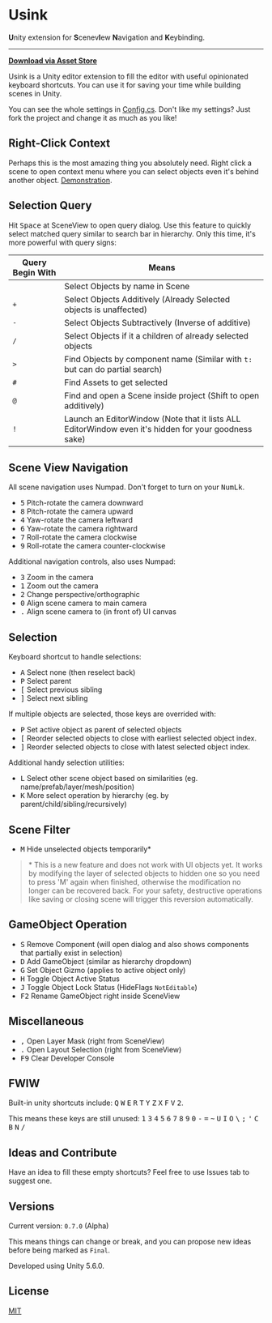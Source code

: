 # Usink

**U**nity extension for **S**cenev**I**ew **N**avigation and **K**eybinding.

---

**[Download via Asset Store](http://u3d.as/DrG)**

Usink is a Unity editor extension to fill the editor with useful opinionated keyboard shortcuts. You can use it for saving your time while building scenes in Unity.

You can see the whole settings in [Config.cs](Assets/Editor/Plugins/Usink/Config.cs). Don't like my settings? Just fork the project and change it as much as you like!

## Right-Click Context

Perhaps this is the most amazing thing you absolutely need. Right click a scene to open context menu where you can select objects even it's behind another object. [Demonstration](https://twitter.com/willnode/status/942026444221251584).

## Selection Query

Hit <kbd>Space</kbd> at SceneView to open query dialog. Use this feature to quickly select matched query similar to search bar in hierarchy. Only this time, it's more powerful with query signs:

| Query Begin With | Means |
|------------------|-------|
| ` ` | Select Objects by name in Scene |
| `+` | Select Objects Additively (Already Selected objects is unaffected) |
| `-` | Select Objects Subtractively (Inverse of additive) |
| `/` | Select Objects if it a children of already selected objects |
| `>` | Find Objects by component name (Similar with `t:` but can do partial search) |
| `#` | Find Assets to get selected |
| `@` | Find and open a Scene inside project (Shift to open additively) |
| `!` | Launch an EditorWindow (Note that it lists ALL EditorWindow even it's hidden for your goodness sake) |

## Scene View Navigation

All scene navigation uses Numpad. Don't forget to turn on your <kbd>NumLk</kbd>.

+ <kbd>5</kbd> Pitch-rotate the camera downward
+ <kbd>8</kbd> Pitch-rotate the camera upward
+ <kbd>4</kbd> Yaw-rotate the camera leftward
+ <kbd>6</kbd> Yaw-rotate the camera rightward
+ <kbd>7</kbd> Roll-rotate the camera clockwise
+ <kbd>9</kbd> Roll-rotate the camera counter-clockwise

Additional navigation controls, also uses Numpad:

+ <kbd>3</kbd> Zoom in the camera
+ <kbd>1</kbd> Zoom out the camera
+ <kbd>2</kbd> Change perspective/orthographic
+ <kbd>0</kbd> Align scene camera to main camera
+ <kbd>.</kbd> Align scene camera to (in front of) UI canvas

## Selection

Keyboard shortcut to handle selections:

+ <kbd>A</kbd> Select none (then reselect back)
+ <kbd>P</kbd> Select parent
+ <kbd>[</kbd> Select previous sibling
+ <kbd>]</kbd> Select next sibling

If multiple objects are selected, those keys are overrided with:

+ <kbd>P</kbd> Set active object as parent of selected objects
+ <kbd>[</kbd> Reorder selected objects to close with earliest selected object index.
+ <kbd>]</kbd> Reorder selected objects to close with latest selected object index.

Additional handy selection utilities:

+ <kbd>L</kbd> Select other scene object based on similarities (eg. name/prefab/layer/mesh/position)
+ <kbd>K</kbd> More select operation by hierarchy (eg. by parent/child/sibling/recursively)

## Scene Filter

+ <kbd>M</kbd> Hide unselected objects temporarily*

> \* This is a new feature and does not work with UI objects yet. It works by modifying the layer of selected objects to hidden one so you need to press 'M' again when finished, otherwise the modification no longer can be recovered back. For your safety, destructive operations like saving or closing scene will trigger this reversion automatically.

## GameObject Operation

+ <kbd>S</kbd> Remove Component (will open dialog and also shows components that partially exist in selection)
+ <kbd>D</kbd> Add GameObject (similar as hierarchy dropdown)
+ <kbd>G</kbd> Set Object Gizmo (applies to active object only)
+ <kbd>H</kbd> Toggle Object Active Status
+ <kbd>J</kbd> Toggle Object Lock Status (HideFlags `NotEditable`)
+ <kbd>F2</kbd> Rename GameObject right inside SceneView

## Miscellaneous

+ <kbd>,</kbd> Open Layer Mask (right from SceneView)
+ <kbd>.</kbd> Open Layout Selection (right from SceneView)
+ <kbd>F9</kbd> Clear Developer Console

## FWIW

Built-in unity shortcuts include: <kbd>Q</kbd> <kbd>W</kbd> <kbd>E</kbd> <kbd>R</kbd> <kbd>T</kbd> <kbd>Y</kbd> <kbd>Z</kbd> <kbd>X</kbd>  <kbd>F</kbd> <kbd>V</kbd> <kbd>2</kbd>.

This means these keys are still unused: <kbd>1</kbd> <kbd>3</kbd> <kbd>4</kbd> <kbd>5</kbd> <kbd>6</kbd> <kbd>7</kbd> <kbd>8</kbd> <kbd>9</kbd> <kbd>0</kbd> <kbd>-</kbd> <kbd>=</kbd> <kbd>~</kbd> <kbd>U</kbd> <kbd>I</kbd> <kbd>O</kbd> <kbd>&#92;</kbd> <kbd>;</kbd> <kbd>'</kbd> <kbd>C</kbd> <kbd>B</kbd> <kbd>N</kbd> <kbd>/</kbd>

## Ideas and Contribute

Have an idea to fill these empty shortcuts? Feel free to use Issues tab to suggest one.

## Versions

Current version: `0.7.0` (Alpha)

This means things can change or break, and you can propose new ideas before being marked as `Final`.

Developed using Unity 5.6.0.

## License

[MIT](LICENSE)
